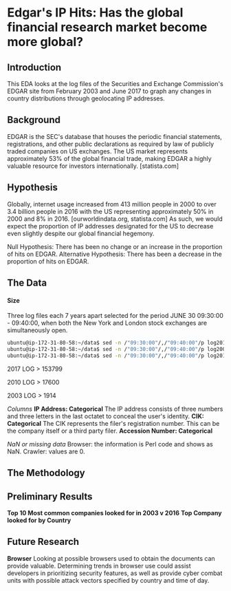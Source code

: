 # Edgar's IP Hits: Has the global financial research market become more global?

## Introduction
This EDA looks at the log files of the Securities and Exchange Commission's EDGAR site from February 2003 and June 2017 to graph any changes in country distributions through geolocating IP addresses.

## Background
EDGAR is the SEC's database that houses the periodic financial statements, registrations, and other public declarations as required by law of publicly traded companies on US exchanges.  The US market represents approximately 53% of the global financial trade, making EDGAR a highly valuable resource for investors internationally. [statista.com] 

## Hypothesis
Globally, internet usage increased from 413 million people in 2000 to over 3.4 billion people in 2016 with the US representing approximately 50% in 2000 and 8% in 2016. [ourworldindata.org, statista.com] As such, we would expect the proportion of IP addresses designated for the US to decrease even slightly despite our global financial hegemony. 

Null Hypothesis: There has been no change or an increase in the proportion of hits on EDGAR.
Alternative Hypothesis: There has been a decrease in the proportion of hits on EDGAR.

## The Data
#### Size
Three log files each 7 years apart selected for the period JUNE 30 09:30:00 - 09:40:00, when both the New York and London stock exchanges are simultaneously open. 
```bash
ubuntu@ip-172-31-80-58:~/data$ sed -n /"09:30:00"/,/"09:40:00"/p log20100630.csv > openplustten2010.csv
ubuntu@ip-172-31-80-58:~/data$ sed -n /"09:30:00"/,/"09:40:00"/p log20030630.csv > openplustten2003.csv
ubuntu@ip-172-31-80-58:~/data$ sed -n /"09:30:00"/,/"09:40:00"/p log20170630.csv > openplustten2017.csv
```
2017 LOG > 153799

2010 LOG >  17600

2003 LOG >   1914

*Columns*
**IP Address: Categorical**
The IP address consists of three numbers and three letters in the last octatet to conceal the user's identity.
**CIK: Categorical** 
The CIK represents the filer's registration number. This can be the company itself or a third party filer.
**Accession Number: Categorical**


*NaN or missing data*
Browser: the information is Perl code and shows as NaN.
Crawler: values are 0. 

## The Methodology

## Preliminary Results

**Top 10 Most common companies looked for in 2003 v 2016**
**Top Company looked for by Country**

## Future Research
**Browser** Looking at possible browsers used to obtain the documents can provide valuable. Determining trends in browser use could assist developers in prioritizing security features, as well as provide cyber combat units with possible attack vectors specified by country and time of day. 
